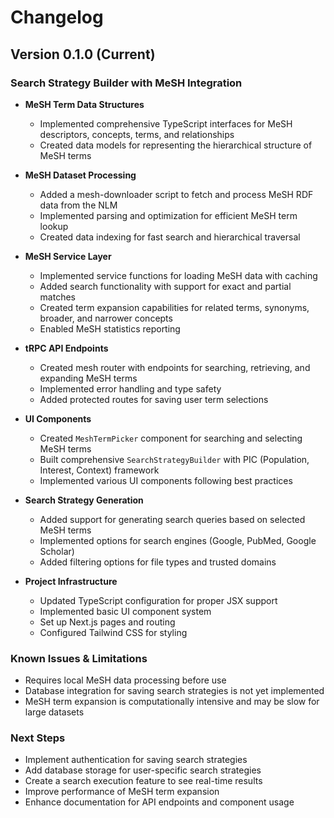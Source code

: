 # Changelog

## Version 0.1.0 (Current)

### Search Strategy Builder with MeSH Integration

- **MeSH Term Data Structures**
  - Implemented comprehensive TypeScript interfaces for MeSH descriptors, concepts, terms, and relationships
  - Created data models for representing the hierarchical structure of MeSH terms

- **MeSH Dataset Processing**
  - Added a mesh-downloader script to fetch and process MeSH RDF data from the NLM
  - Implemented parsing and optimization for efficient MeSH term lookup
  - Created data indexing for fast search and hierarchical traversal

- **MeSH Service Layer**
  - Implemented service functions for loading MeSH data with caching
  - Added search functionality with support for exact and partial matches
  - Created term expansion capabilities for related terms, synonyms, broader, and narrower concepts
  - Enabled MeSH statistics reporting

- **tRPC API Endpoints**
  - Created mesh router with endpoints for searching, retrieving, and expanding MeSH terms
  - Implemented error handling and type safety
  - Added protected routes for saving user term selections

- **UI Components**
  - Created `MeshTermPicker` component for searching and selecting MeSH terms
  - Built comprehensive `SearchStrategyBuilder` with PIC (Population, Interest, Context) framework
  - Implemented various UI components following best practices

- **Search Strategy Generation**
  - Added support for generating search queries based on selected MeSH terms
  - Implemented options for search engines (Google, PubMed, Google Scholar)
  - Added filtering options for file types and trusted domains

- **Project Infrastructure**
  - Updated TypeScript configuration for proper JSX support
  - Implemented basic UI component system
  - Set up Next.js pages and routing
  - Configured Tailwind CSS for styling

### Known Issues & Limitations

- Requires local MeSH data processing before use
- Database integration for saving search strategies is not yet implemented
- MeSH term expansion is computationally intensive and may be slow for large datasets

### Next Steps

- Implement authentication for saving search strategies
- Add database storage for user-specific search strategies
- Create a search execution feature to see real-time results
- Improve performance of MeSH term expansion
- Enhance documentation for API endpoints and component usage 